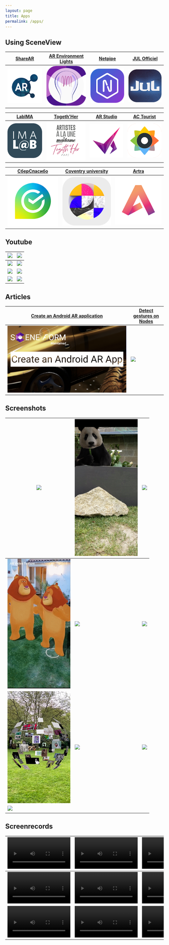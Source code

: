 ```yaml
---
layout: page
title: Apps
permalink: /apps/
---
```


## Using SceneView

| [ShareAR](https://play.google.com/store/apps/details?id=com.digitalmate.sharear) | [AR Environment Lights](https://play.google.com/store/apps/details?id=com.gorisse.thomas.ar.environmentlights) | [Netpipe](https://play.google.com/store/apps/details?id=com.netpipe.measure) | [JUL Officiel](https://play.google.com/store/apps/details?id=com.touticom.emoji.jul) |
| - | - | - | - |
| [![](/images/apps/01.png)](https://play.google.com/store/apps/details?id=com.digitalmate.sharear) | [![](/images/apps/02.png)](https://play.google.com/store/apps/details?id=com.gorisse.thomas.ar.environmentlights) | [![](/images/apps/03.png)](https://play.google.com/store/apps/details?id=com.netpipe.measure) | [![](/images/apps/04.png)](https://play.google.com/store/apps/details?id=com.touticom.emoji.jul) |

| [LabIMA](https://play.google.com/store/apps/details?id=com.digitalmate.imalab) | [Togeth'Her](https://play.google.com/store/apps/details?id=com.digitalmate.togethher) | [AR Studio](https://play.google.com/store/apps/details?id=com.ProLabs.arstudyboard) | [AC Tourist](https://play.google.com/store/apps/details?id=com.doors.tourist2) |
| - | - | - | - |
| [![](/images/apps/05.png)](https://play.google.com/store/apps/details?id=com.digitalmate.imalab) | [![](/images/apps/06.png)](https://play.google.com/store/apps/details?id=com.digitalmate.togethher) | [![](/images/apps/07.png)](https://play.google.com/store/apps/details?id=com.ProLabs.arstudyboard) | [![](/images/apps/08.png)](https://play.google.com/store/apps/details?id=com.doors.tourist2) |

| [СберСпасибо](https://play.google.com/store/apps/details?id=ru.sberbank.spasibo) | [Coventry university](https://play.google.com/store/apps/details?id=co.megaverse.ConventryAR) | [Artra](https://play.google.com/store/apps/details?id=be.artra.artra) |
| - | - | - |
| [![](/images/apps/09.png)](https://play.google.com/store/apps/details?id=ru.sberbank.spasibo) | [![](/images/apps/10.png)](https://play.google.com/store/apps/details?id=co.megaverse.ConventryAR) | [![](/images/apps/11.png)](https://play.google.com/store/apps/details?id=be.artra.artra) |


## Youtube

| [![](https://markdown-videos.deta.dev/youtube/mtoTqRREnmM)](https://www.youtube.com/watch?v=mtoTqRREnmM) | [![](https://markdown-videos.deta.dev/youtube/HQI48By3VBA)](https://www.youtube.com/watch?v=HQI48By3VBA) |
| - | - |
| [![](https://markdown-videos.deta.dev/youtube/jpmWjigA3Ms)](https://www.youtube.com/watch?v=jpmWjigA3Ms) | [![](https://markdown-videos.deta.dev/youtube/9QP43nOSItU)](https://www.youtube.com/watch?v=9QP43nOSItU) |
| [![](https://markdown-videos.deta.dev/youtube/WD907MWDbzs)](https://www.youtube.com/watch?v=WD907MWDbzs) | [![](https://markdown-videos.deta.dev/youtube/HXHyoAEF5bY)](https://www.youtube.com/watch?v=HXHyoAEF5bY) |
| [![](https://markdown-videos.deta.dev/youtube/LEmAX_DPsyU)](https://www.youtube.com/watch?v=LEmAX_DPsyU) | [![](https://markdown-videos.deta.dev/youtube/8FiN__o4dB8)](https://www.youtube.com/watch?v=8FiN__o4dB8) |

## Articles

| [Create an Android AR application](https://medium.com/make-an-android-ar-augmented-reality-app-for/make-an-ar-augmented-reality-app-for-android-in-2022-48a1711562bb) | [Detect gestures on Nodes](https://medium.com/@sarim.mehdi.550/sceneform-tutorial-how-to-detect-different-gestures-on-nodes-5dafb5709354) |
| - | - |
| [![](/images/screenshots/22.png)](https://medium.com/make-an-android-ar-augmented-reality-app-for/make-an-ar-augmented-reality-app-for-android-in-2022-48a1711562bb) | [![](https://user-images.githubusercontent.com/6597529/158069997-832dc2e5-ec80-4c9c-b4ec-cfbd66275cfc.png)](https://medium.com/@sarim.mehdi.550/sceneform-tutorial-how-to-detect-different-gestures-on-nodes-5dafb5709354) | 

## Screenshots

| <img src="/images/screenshots/04.gif" width="200px"/> | <img src="/images/screenshots/05.png" width="200px"/> | <img src="/images/screenshots/06.gif" width="200px"/> |
| - | - | - |
| <img src="/images/screenshots/07.gif" width="200px"/> | <img src="/images/screenshots/09.gif" width="200px"/> | <img src="/images/screenshots/10.gif" width="200px"/> |
| <img src="/images/screenshots/13.png" width="200px"/> | <img src="/images/screenshots/14.gif" width="200px"/> | <img src="/images/screenshots/15.gif" width="200px"/> | 
| <img src="/images/screenshots/20.gif" width="200px"/> | | |


## Screenrecords

| <video controls="controls" src="/videos/screenrecords/01.mp4" preload="auto" width="200px"/> | <video controls="controls" src="/videos/screenrecords/02.mp4" preload="auto" width="200px"/> | <video controls="controls" src="/videos/screenrecords/03.mp4" preload="auto" width="200px"/> |
| - | - | - |
| <video controls="controls" src="/videos/screenrecords/04.mp4" preload="auto" width="200px"/> | <video controls="controls" src="/videos/screenrecords/05.mp4" preload="auto" width="200px"/> | <video controls="controls" src="/videos/screenrecords/06.mp4" preload="auto" width="200px"/> |
| <video controls="controls" src="/videos/screenrecords/07.mp4" preload="auto" width="200px"/> | <video controls="controls" src="/videos/screenrecords/08.mp4" preload="auto" width="200px"/> | <video controls="controls" src="/videos/screenrecords/09.mp4" preload="auto" width="200px"/> |

